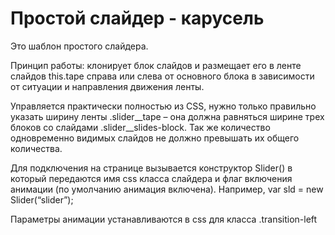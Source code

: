Простой слайдер - карусель
============================

Это шаблон простого слайдера. 

Принцип работы: клонирует блок слайдов и размещает его в ленте слайдов this.tape справа или слева от основного блока в зависимости от ситуации и направления движения ленты.

Управляется практически полностью из CSS, нужно только правильно указать ширину ленты .slider__tape – она должна равняться ширине трех блоков со слайдами .slider__slides-block. Так же количество одновременно видимых слайдов не должно превышать их общего количества.

Для подключения на странице вызывается конструктор Slider() в который передаются имя css класса слайдера и флаг включения анимации (по умолчанию анимация включена). Например, var sld = new Slider(“slider”);

Параметры анимации устанавливаются в css для класса .transition-left 
